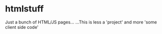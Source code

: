# htmlstuff
Just a bunch of HTML/JS pages...   ...This is less a 'project' and more 'some client side code' 
